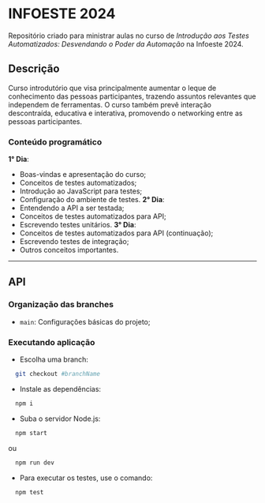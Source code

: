 # INFOESTE 2024

Repositório criado para ministrar aulas no curso de *Introdução aos Testes Automatizados: Desvendando o Poder da Automação* na Infoeste 2024.

## Descrição

Curso introdutório que visa principalmente aumentar o leque de conhecimento das pessoas participantes, trazendo assuntos relevantes que independem de ferramentas. O curso também prevê interação descontraída, educativa e interativa, promovendo o networking entre as pessoas participantes.

### Conteúdo programático

**1° Dia**:
  - Boas-vindas e apresentação do curso;
  - Conceitos de testes automatizados;
  - Introdução ao JavaScript para testes;
  - Configuração do ambiente de testes.
**2° Dia**:
  - Entendendo a API a ser testada;
  - Conceitos de testes automatizados para API;
  - Escrevendo testes unitários.
**3° Dia**:
  - Conceitos de testes automatizados para API (continuação);
  - Escrevendo testes de integração;
  - Outros conceitos importantes.

---

## API

### Organização das branches

- `main`: Configurações básicas do projeto;

### Executando aplicação

- Escolha uma branch:
```bash
  git checkout #branchName
```

- Instale as dependências:
```bash
  npm i
```

- Suba o servidor Node.js:
```bash
  npm start
```

ou
```bash
  npm run dev
```


- Para executar os testes, use o comando:
```bash
  npm test
```
